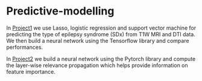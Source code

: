 # Predictive-modelling
In [Project1](https://github.com/Seymour22/Predictive-modelling/edit/main/Predict%20epilepsy%20subtype%20from%20imaging%20data.ipynb) we use Lasso, logistic regression and support vector machine for predicting the type of epilepsy syndrome (SDx) from T1W MRI and DTI data. We then build a neural network using the Tensorflow library and compare performances.

In [Project2](https://github.com/Seymour22/Predictive-modelling/blob/main/Project%202:%20Compute%20revelance%20for%20neural%20network%20that%20uses%20tabular%20data.ipynb) we build a neural network using the Pytorch library and compute the layer-wise relevance propagation which helps provide information on feature importance.
